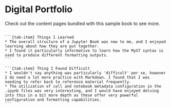 # Digital Portfolio

Check out the content pages bundled with this sample book to see more.

```{tableofcontents}
```

````{tab-set}
```{tab-item} Things I Learned
* The overall structure of a Jupyter Book was new to me, and I enjoyed learning about how they are put together.
* I found it particularly informative to learn how the MyST syntax is used to produce different formatting outputs.
```

```{tab-item} Thing I Found Difficult
* I wouldn't say anything was particularly 'difficult' per se, however I do need a lot more practice with Markdown. I found that I was needing to refer back to reference material frequently.
* The utilization of cell and notebook metadata configuration in the .ipynb files was very interesting, and I would have enjoyed delving into this in a bit more depth as these offer very powerful configuration and formatting capabilities.
```
````